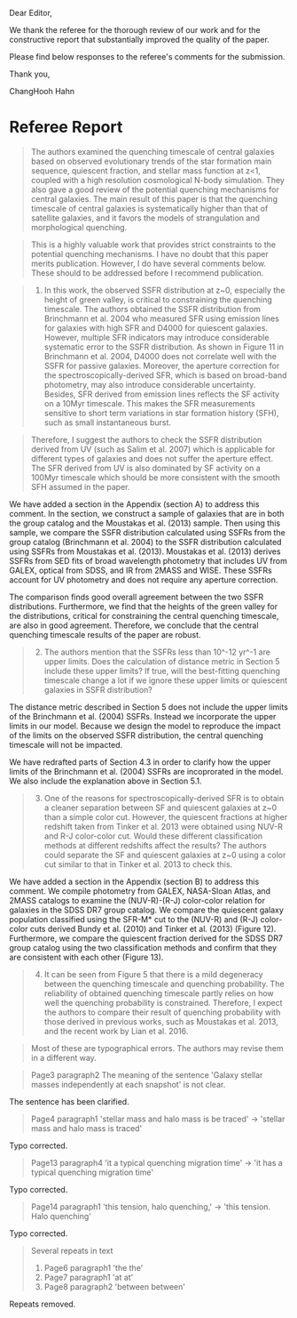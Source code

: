 
Dear Editor,

We thank the referee for the thorough review of our work and for the constructive report that substantially improved the quality of the paper.

Please find below responses to the referee's comments for the submission.


Thank you, 

ChangHooh Hahn

# Referee Report


> The authors examined the quenching timescale of central galaxies based on observed evolutionary trends of the star formation main sequence, quiescent fraction, and stellar mass function at z<1, coupled with a high resolution cosmological N-body simulation. They also gave a good review of the potential quenching mechanisms for central galaxies. The main result of this paper is that the quenching timescale of central galaxies is systematically higher than that of satellite galaxies, and it favors the models of strangulation and morphological quenching. 



> This is a highly valuable work that provides strict constraints to the potential quenching mechanisms. I have no doubt that this paper merits publication. However, I do have several comments below. These should to be addressed before I recommend publication. 




> 1) In this work, the observed SSFR distribution at z~0, especially the height of green valley, is critical to constraining the quenching timescale. The authors obtained the SSFR distribution from Brinchmann et al. 2004 who measured SFR using emission lines for galaxies with high SFR and D4000 for quiescent galaxies. However, multiple SFR indicators may introduce considerable systematic error to the SSFR distribution. As shown in Figure 11 in Brinchmann et al. 2004, D4000 does not correlate well with the SSFR for passive galaxies. Moreover, the aperture correction for the spectroscopically-derived SFR, which is based on broad-band photometry, may also introduce considerable uncertainty. Besides, SFR derived from emission lines reflects the SF activity on a 10Myr timescale. This makes the SFR measurements sensitive to short term variations in star formation history (SFH), such as small instantaneous burst.


>Therefore, I suggest the authors to check the SSFR distribution derived from UV (such as Salim et al. 2007) which is applicable for different types of galaxies and does not suffer the aperture effect. The SFR derived from UV is also dominated by SF activity on a 100Myr timescale which should be more consistent with the smooth SFH assumed in the paper.  

We have added a section in the Appendix (section A) to address this comment. In the section, we construct a sample of galaxies that are in both the group catalog and the Moustakas et al. (2013) sample. Then using this sample, we compare the SSFR distribution calculated using SSFRs from the group catalog (Brinchmann et al. 2004) to the SSFR distribution calculated using SSFRs from Moustakas et al. (2013). Moustakas et al. (2013) derives SSFRs from SED fits of broad wavelength photometry that includes UV from GALEX, optical from SDSS, and IR from 2MASS and WISE. These SSFRs account for UV photometry and does not require any aperture correction. 

The comparison finds good overall agreement between the two SSFR distributions. Furthermore, we find that the heights of the green valley for the distributions, critical for constraining the central quenching timescale, are also in good agreement. Therefore, we conclude that the central quenching timescale results of the paper are robust. 


>2) The authors mention that the SSFRs less than 10^-12 yr^-1 are upper limits. Does the calculation of distance metric in Section 5 include these upper limits? If true, will the best-fitting quenching timescale change a lot if we ignore these upper limits or quiescent galaxies in SSFR distribution?

The distance metric described in Section 5 does not include the upper limits of the Brinchmann et al. (2004) SSFRs. Instead we incorporate the upper limits in our model. Because we design the model to reproduce the impact of the limits on the observed SSFR distribution, the central quenching timescale will not be impacted. 

We have redrafted parts of Section 4.3 in order to clarify how the upper limits of the Brinchmann et al. (2004) SSFRs are incoprorated in the model. We also include the explanation above in Section 5.1.

>3) One of the reasons for spectroscopically-derived SFR is to obtain a cleaner separation between SF and quiescent galaxies at z~0 than a simple color cut. However, the quiescent fractions at higher redshift taken from Tinker et al. 2013 were obtained using NUV-R and R-J color-color cut. Would these different classification methods at different redshifts affect the results? The authors could separate the SF and quiescent galaxies at z~0 using a color cut similar to that in Tinker et al. 2013 to check this.


We have added a section in the Appendix (section B) to address this comment. We compile photometry from GALEX, NASA-Sloan Atlas, and 2MASS catalogs to examine the (NUV-R)-(R-J) color-color relation for galaxies in the SDSS DR7 group catalog. We compare the quiescent galaxy population classified using the SFR-M* cut to the (NUV-R) and (R-J) color-color cuts derived Bundy et al. (2010) and Tinker et al. (2013) (Figure 12). Furthermore, we compare the quiescent fraction derived for the SDSS DR7 group catalog using the two classification methods and confirm that they are consistent with each other (Figure 13). 

>4) It can be seen from Figure 5 that there is a mild degeneracy between the quenching timescale and quenching probability. The reliability of obtained quenching timescale partly relies on how well the quenching probability is constrained. Therefore, I expect the authors to compare their result of quenching probability with those derived in previous works, such as Moustakas et al. 2013, and the recent work by Lian et al. 2016. 




> Most of these are typographical errors. The authors may revise them in a different way.

>Page3 paragraph2
>The meaning of the sentence 'Galaxy stellar masses independently at each snapshot' is not clear.

The sentence has been clarified.

>Page4 paragraph1
>'stellar mass and halo mass is be traced' -> 'stellar mass and halo mass is traced'

Typo corrected. 

>Page13 paragraph4
>'it a typical quenching migration time' -> 'it has a typical quenching migration time'

Typo corrected.

>Page14 paragraph1
>'this tension, halo quenching,' -> 'this tension. Halo quenching' 

Typo corrected.

>Several repeats in text
>1) Page6 paragraph1 'the the'
>2) Page7 paragraph1 'at at'
>3) Page8 paragraph2 'between between'

Repeats removed.